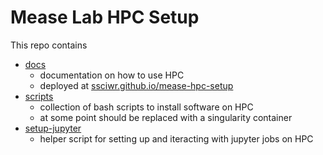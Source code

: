 # Mease Lab HPC Setup

This repo contains

- [docs](docs)
  - documentation on how to use HPC
  - deployed at [ssciwr.github.io/mease-hpc-setup](https://ssciwr.github.io/mease-hpc-setup/)
- [scripts](scripts)
  - collection of bash scripts to install software on HPC
  - at some point should be replaced with a singularity container
- [setup-jupyter](setup-jupyter)
  - helper script for setting up and iteracting with jupyter jobs on HPC
